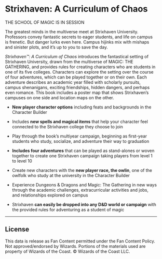 # Strixhaven: A Curriculum of Chaos

THE SCHOOL OF MAGIC IS IN SESSION

The greatest minds in the multiverse meet at Strixhaven University. Professors convey fantastic secrets to eager students, and life on campus is frenetic. But danger lurks even here. Campus hijinks mix with mishaps and sinister plots, and it’s up to you to save the day.

_Strixhaven™: A Curriculum of Chaos_ introduces the fantastical setting of Strixhaven University, drawn from the multiverse of MAGIC: THE GATHERING, and provides rules for creating characters who are students in one of its five colleges. Characters can explore the setting over the course of four adventures, which can be played together or on their own. Each adventure describes an academic year filled with scholarly pursuits, campus shenanigans, exciting friendships, hidden dangers, and perhaps even romance. This book includes a poster map that shows Strixhaven’s campuses on one side and location maps on the other.

- **New player character options** including feats and backgrounds in the Character Builder

- Includes **new spells and magical items** that help your character feel connected to the Strixhaven college they choose to join

- Play through the book’s multiyear campaign, beginning as first-year students who study, socialize, and adventure their way to graduation

- **Includes four adventures** that can be played as stand-alones or woven together to create one Strixhaven campaign taking players from level 1 to level 10

- Create new characters with the **new player race, the owlin**, one of the owlfolk who study at the university in the Character Builder 

- Experience Dungeons & Dragons and Magic: The Gathering in new ways through the academic challenges, extracurricular activities and jobs, and relationships explored on campus 

- Strixhaven **can easily be dropped into any D&D world or campaign** with the provided rules for adventuring as a student of magic

---

## License

This data is release as Fan Content permitted under the Fan Content Policy. Not approved/endorsed by Wizards. Portions of the materials used are property of Wizards of the Coast. © Wizards of the Coast LLC.
